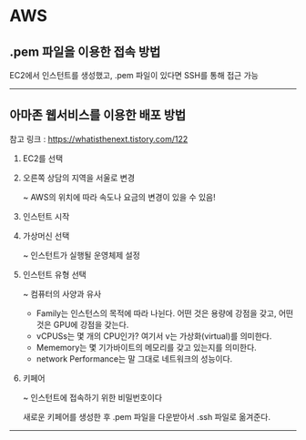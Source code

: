 # AWS

## .pem 파일을 이용한 접속 방법

EC2에서 인스턴트를 생성했고, .pem 파일이 있다면 SSH를 통해 접근 가능

---

## 아마존 웹서비스를 이용한 배포 방법

참고 링크 : https://whatisthenext.tistory.com/122

1. EC2를 선택
2. 오른쪽 상담의 지역을 서울로 변경

    ~ AWS의 위치에 따라 속도나 요금의 변경이 있을 수 있음!
3. 인스턴트 시작
4. 가상머신 선택 

    ~ 인스턴트가 실행될 운영체제 설정
5. 인스턴트 유형 선택

    ~ 컴퓨터의 사양과 유사

    - Family는 인스턴스의 목적에 따라 나뉜다. 어떤 것은 용량에 강점을 갖고, 어떤 것은 GPU에 강점을 갖는다.
    - vCPUSs는 몇 개의 CPU인가? 여기서 v는 가상화(virtual)를 의미한다.
    - Mememory는 몇 기가바이트의 메모리를 갖고 있는지를 의미한다.
    - network Performance는 말 그대로 네트워크의 성능이다.
6. 키페어

    ~ 인스턴트에 접속하기 위한 비밀번호이다

    새로운 키페어를 생성한 후 .pem 파일을 다운받아서 .ssh 파일로 옮겨준다.

---



